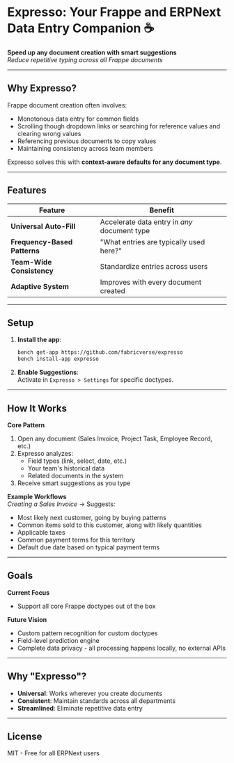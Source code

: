 # Expresso: Your Frappe and ERPNext Data Entry Companion ☕

**Speed up any document creation with smart suggestions**  
*Reduce repetitive typing across all Frappe documents*

---

## Why Expresso?
Frappe document creation often involves:
- Monotonous data entry for common fields
- Scrolling though dropdown links or searching for reference values and clearing wrong values
- Referencing previous documents to copy values
- Maintaining consistency across team members

Expresso solves this with **context-aware defaults for any document type**.

---

## Features
| Feature                  | Benefit                                      |
|--------------------------|----------------------------------------------|
| **Universal Auto-Fill** | Accelerate data entry in _any_ document type |
| **Frequency-Based Patterns** | "What entries are typically used here?" |
| **Team-Wide Consistency** | Standardize entries across users |
| **Adaptive System**    | Improves with every document created |

---

## Setup
1. **Install the app**:
   ```bash
   bench get-app https://github.com/fabricverse/expresso
   bench install-app expresso
   ```
2. **Enable Suggestions**:  
   Activate in `Expresso > Settings` for specific doctypes.

---

## How It Works
**Core Pattern**  
1. Open any document (Sales Invoice, Project Task, Employee Record, etc.)  
2. Expresso analyzes:
   - Field types (link, select, date, etc.)
   - Your team's historical data
   - Related documents in the system
3. Receive smart suggestions as you type

**Example Workflows**  
*Creating a Sales Invoice* → Suggests:  
- Most likely next customer, going by buying patterns
- Common items sold to this customer, along with likely quantities  
- Applicable taxes  
- Common payment terms for this territory  
- Default due date based on typical payment terms


---

## Goals
**Current Focus**  
- Support all core Frappe doctypes out of the box

**Future Vision**  
- Custom pattern recognition for custom doctypes
- Field-level prediction engine
- Complete data privacy - all processing happens locally, no external APIs

---

## Why "Expresso"?
- **Universal**: Works wherever you create documents  
- **Consistent**: Maintain standards across all departments
- **Streamlined**: Eliminate repetitive data entry

---

## License  
MIT - Free for all ERPNext users